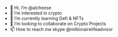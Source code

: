 - 👋 Hi, I’m @alcheese
- 👀 I’m interested in crypto
- 🌱 I’m currently learning Defi & NFTs
- 💞️ I’m looking to collaborate on Crypto Projects
- 📫 How to reach me skype @millionairelifeadvisor 

<!---
alcheese/alcheese is a ✨ special ✨ repository because its `README.md` (this file) appears on your GitHub profile.
You can click the Preview link to take a look at your changes.
--->
